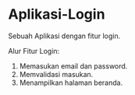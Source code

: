 # Aplikasi-Login
Sebuah Aplikasi dengan fitur login.

Alur Fitur Login:
1. Memasukan email dan password.
2. Memvalidasi masukan.
3. Menampilkan halaman beranda.

